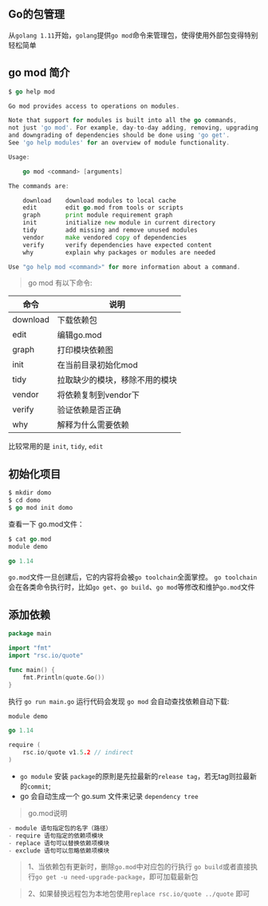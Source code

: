 ## Go的包管理
从`golang 1.11`开始，`golang`提供`go mod`命令来管理包，使得使用外部包变得特别轻松简单


## go mod 简介
```go
$ go help mod

Go mod provides access to operations on modules.

Note that support for modules is built into all the go commands,
not just 'go mod'. For example, day-to-day adding, removing, upgrading,
and downgrading of dependencies should be done using 'go get'.
See 'go help modules' for an overview of module functionality.

Usage:

    go mod <command> [arguments]

The commands are:

    download    download modules to local cache
    edit        edit go.mod from tools or scripts
    graph       print module requirement graph
    init        initialize new module in current directory
    tidy        add missing and remove unused modules
    vendor      make vendored copy of dependencies
    verify      verify dependencies have expected content
    why         explain why packages or modules are needed

Use "go help mod <command>" for more information about a command.
```

> go mod 有以下命令:

|命令 |	说明
|---- |-----
|download	| 下载依赖包
|edit	    | 编辑go.mod
|graph	    | 打印模块依赖图
|init	    | 在当前目录初始化mod
|tidy	    | 拉取缺少的模块，移除不用的模块
|vendor	    | 将依赖复制到vendor下
|verify	    | 验证依赖是否正确
|why	    | 解释为什么需要依赖

比较常用的是 `init`, `tidy`, `edit`

## 初始化项目

```go
$ mkdir domo
$ cd domo
$ go mod init domo
```

查看一下 go.mod文件：
```go
$ cat go.mod
module demo

go 1.14
```

`go.mod`文件一旦创建后，它的内容将会被`go toolchain`全面掌控。
`go toolchain`会在各类命令执行时，比如`go get`、`go build`、`go mod`等修改和维护`go.mod`文件

## 添加依赖

```go
package main

import "fmt"
import "rsc.io/quote"

func main() {
    fmt.Println(quote.Go())
}
```

执行 `go run main.go` 运行代码会发现 `go mod` 会自动查找依赖自动下载:
```go
module demo

go 1.14

require (
    rsc.io/quote v1.5.2 // indirect
)
```

* `go module` 安装 `package`的原則是先拉最新的`release tag`，若无tag则拉最新的`commit`;
* go 会自动生成一个 go.sum 文件来记录 `dependency tree`

> go.mod说明
 
```go
- module 语句指定包的名字（路径）
- require 语句指定的依赖项模块
- replace 语句可以替换依赖项模块
- exclude 语句可以忽略依赖项模块
```

> 1、当依赖包有更新时，删除`go.mod`中对应包的行执行 `go build`或者直接执行`go get -u need-upgrade-package`，即可加载最新包

> 2、如果替换远程包为本地包使用`replace rsc.io/quote ../quote` 即可



